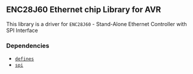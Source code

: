 ## ENC28J60 Ethernet chip Library for AVR
This library is a driver for `ENC28J60` - Stand-Alone Ethernet Controller with SPI Interface
### Dependencies
* [`defines`][def_r]
* [`spi`][spi_r]

[def_r]: https://github.com/baskiton/defines-avr
[spi_r]: https://github.com/baskiton/spi-avr
